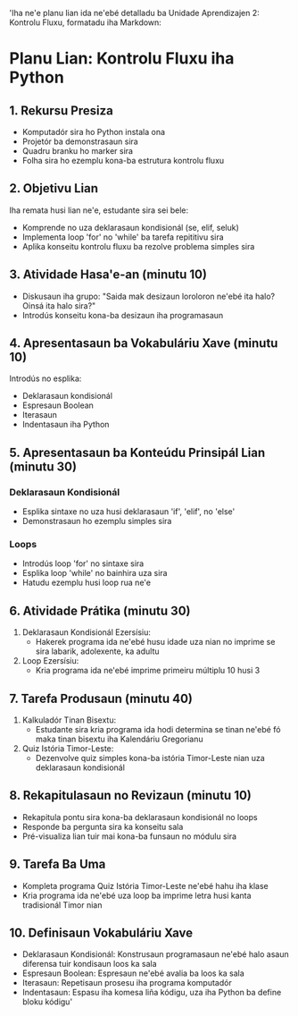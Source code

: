 'Iha ne'e planu lian ida ne'ebé detalladu ba Unidade Aprendizajen 2: Kontrolu Fluxu, formatadu iha Markdown:

# Planu Lian: Kontrolu Fluxu iha Python

## 1. Rekursu Presiza
- Komputadór sira ho Python instala ona
- Projetór ba demonstrasaun sira
- Quadru branku ho marker sira
- Folha sira ho ezemplu kona-ba estrutura kontrolu fluxu

## 2. Objetivu Lian
Iha remata husi lian ne'e, estudante sira sei bele:
- Komprende no uza deklarasaun kondisionál (se, elif, seluk)
- Implementa loop 'for' no 'while' ba tarefa repititivu sira
- Aplika konseitu kontrolu fluxu ba rezolve problema simples sira

## 3. Atividade Hasa'e-an (minutu 10)
- Diskusaun iha grupo: "Saida mak desizaun loroloron ne'ebé ita halo? Oinsá ita halo sira?"
- Introdús konseitu kona-ba desizaun iha programasaun

## 4. Apresentasaun ba Vokabuláriu Xave (minutu 10)
Introdús no esplika:
- Deklarasaun kondisionál
- Espresaun Boolean
- Iterasaun
- Indentasaun iha Python

## 5. Apresentasaun ba Konteúdu Prinsipál Lian (minutu 30)
### Deklarasaun Kondisionál
- Esplika sintaxe no uza husi deklarasaun 'if', 'elif', no 'else'
- Demonstrasaun ho ezemplu simples sira

### Loops
- Introdús loop 'for' no sintaxe sira
- Esplika loop 'while' no bainhira uza sira
- Hatudu ezemplu husi loop rua ne'e

## 6. Atividade Prátika (minutu 30)
1. Deklarasaun Kondisionál Ezersísiu:
   - Hakerek programa ida ne'ebé husu idade uza nian no imprime se sira labarik, adolexente, ka adultu
2. Loop Ezersísiu:
   - Kria programa ida ne'ebé imprime primeiru múltiplu 10 husi 3

## 7. Tarefa Produsaun (minutu 40)
1. Kalkuladór Tinan Bisextu:
   - Estudante sira kria programa ida hodi determina se tinan ne'ebé fó maka tinan bisextu iha Kalendáriu Gregorianu
2. Quiz Istória Timor-Leste:
   - Dezenvolve quiz simples kona-ba istória Timor-Leste nian uza deklarasaun kondisionál

## 8. Rekapitulasaun no Revizaun (minutu 10)
- Rekapitula pontu sira kona-ba deklarasaun kondisionál no loops
- Responde ba pergunta sira ka konseitu sala
- Pré-visualiza lian tuir mai kona-ba funsaun no módulu sira

## 9. Tarefa Ba Uma
- Kompleta programa Quiz Istória Timor-Leste ne'ebé hahu iha klase
- Kria programa ida ne'ebé uza loop ba imprime letra husi kanta tradisionál Timor nian

## 10. Definisaun Vokabuláriu Xave
- Deklarasaun Kondisionál: Konstrusaun programasaun ne'ebé halo asaun diferensa tuir kondisaun loos ka sala
- Espresaun Boolean: Espresaun ne'ebé avalia ba loos ka sala
- Iterasaun: Repetisaun prosesu iha programa komputadór
- Indentasaun: Espasu iha komesa liña kódigu, uza iha Python ba define bloku kódigu'